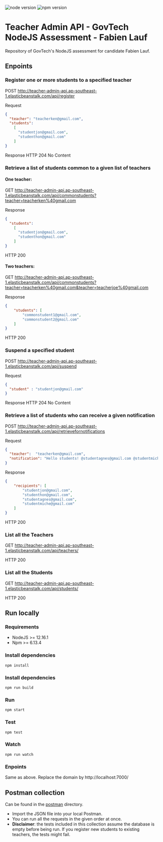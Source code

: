 ![node version](https://img.shields.io/badge/node-v12.16.1-blue.svg)
![npm version](https://img.shields.io/badge/npm-6.13.4-blue.svg)

# Teacher Admin API - GovTech NodeJS Assessment - Fabien Lauf

Repository of GovTech's NodeJS assessment for candidate Fabien Lauf.

## Enpoints

### Register one or more students to a specified teacher
POST http://teacher-admin-api.ap-southeast-1.elasticbeanstalk.com/api/register

Request
```json
{
  "teacher": "teacherken@gmail.com",
  "students":
    [
      "studentjon@gmail.com",
      "studenthon@gmail.com"
    ]
}
```
Response
HTTP 204 No Content

### Retrieve a list of students common to a given list of teachers
#### One teacher:
GET http://teacher-admin-api.ap-southeast-1.elasticbeanstalk.com/api/commonstudents?teacher=teacherken%40gmail.com

Response
```json
{
  "students":
    [
      "studentjon@gmail.com",
      "studenthon@gmail.com"
    ]
}
```
HTTP 200

#### Two teachers:
GET http://teacher-admin-api.ap-southeast-1.elasticbeanstalk.com/api/commonstudents?teacher=teacherken%40gmail.com&teacher=teacherjoe%40gmail.com

Response
```json
{
    "students": [
        "commonstudent1@gmail.com",
        "commonstudent2@gmail.com"
    ]
}
```
HTTP 200

### Suspend a specified student
POST http://teacher-admin-api.ap-southeast-1.elasticbeanstalk.com/api/suspend

Request
```json
{
  "student" : "studentjon@gmail.com"
}
```
Response
HTTP 204 No Content

### Retrieve a list of students who can receive a given notification
POST http://teacher-admin-api.ap-southeast-1.elasticbeanstalk.com/api/retrievefornotifications

Request
```json
{
  "teacher":  "teacherken@gmail.com",
  "notification": "Hello students! @studentagnes@gmail.com @studentmiche@gmail.com"
}
```
Response
```json
{
    "recipients": [
        "studentjon@gmail.com",
        "studenthon@gmail.com",
        "studentagnes@gmail.com",
        "studentmiche@gmail.com"
    ]
}
```
HTTP 200

### List all the Teachers
GET http://teacher-admin-api.ap-southeast-1.elasticbeanstalk.com/api/teachers/

HTTP 200

### List all the Students
GET http://teacher-admin-api.ap-southeast-1.elasticbeanstalk.com/api/students/

HTTP 200

## Run locally
### Requirements

- NodeJS >= 12.16.1
- Npm >= 6.13.4

### Install dependencies

```shell script
npm install
```

### Install dependencies

```shell script
npm run build
```

### Run

```shell script
npm start
```

### Test

```shell script
npm test
```

### Watch

```shell script
npm run watch
```

### Enpoints

Same as above. Replace the domain by http://localhost:7000/

## Postman collection

Can be found in the [postman](postman/) directory.

- Import the JSON file into your local Postman.
- You can run all the requests in the given order at once.
- **Disclaimer**: the tests included in this collection assume the database is empty before being run. If you register new students to existing teachers, the tests might fail.
